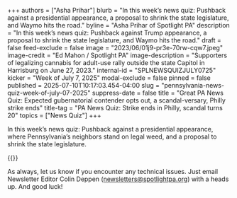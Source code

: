 +++
authors = ["Asha Prihar"]
blurb = "In this week’s news quiz: Pushback against a presidential appearance, a proposal to shrink the state legislature, and Waymo hits the road."
byline = "Asha Prihar of Spotlight PA"
description = "In this week’s news quiz: Pushback against Trump appearance, a proposal to shrink the state legislature, and Waymo hits the road."
draft = false
feed-exclude = false
image = "2023/06/01j9-pr3e-70rw-cqw7.jpeg"
image-credit = "Ed Mahon / Spotlight PA"
image-description = "Supporters of legalizing cannabis for adult-use rally outside the state Capitol in Harrisburg on June 27, 2023."
internal-id = "SPLNEWSQUIZJULY0725"
kicker = "Week of July 7, 2025"
modal-exclude = false
pinned = false
published = 2025-07-10T10:17:03.454-04:00
slug = "pennsylvania-news-quiz-week-of-july-07-2025"
suppress-date = false
title = "Great PA News Quiz: Expected gubernatorial contender opts out, a scandal-versary, Philly strike ends"
title-tag = "PA News Quiz: Strike ends in Philly, scandal turns 20"
topics = ["News Quiz"]
+++

In this week’s news quiz: Pushback against a presidential appearance, where Pennsylvania’s neighbors stand on legal weed, and a proposal to shrink the state legislature.

{{<typeform id="01JZR6P6NXWCB2A6DXYJF6YPR2" >}}

As always, let us know if you encounter any technical issues. Just email Newsletter Editor Colin Deppen (newsletters@spotlightpa.org) with a heads up. And good luck!<strong><em></em></strong>

